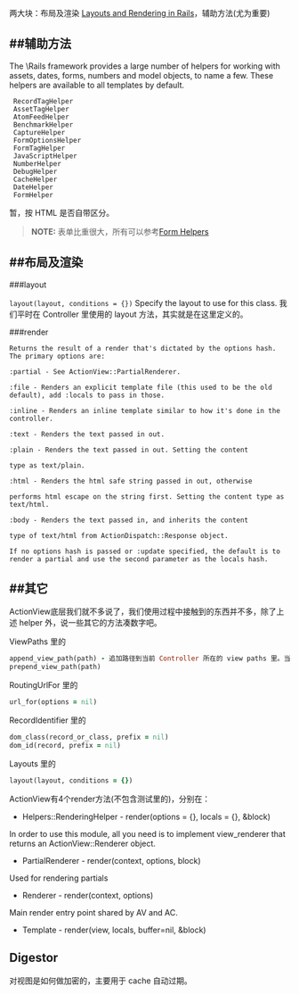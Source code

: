 两大块：布局及渲染 [Layouts and Rendering in Rails](http://edgeguides.rubyonrails.org/layouts_and_rendering.html)，辅助方法(尤为重要)

##辅助方法
---------

The \Rails framework provides a large number of helpers for working with assets, dates, forms, numbers and model objects, to name a few. These helpers are available to all templates by default.

```
 RecordTagHelper
 AssetTagHelper
 AtomFeedHelper
 BenchmarkHelper
 CaptureHelper
 FormOptionsHelper
 FormTagHelper
 JavaScriptHelper
 NumberHelper
 DebugHelper
 CacheHelper
 DateHelper
 FormHelper
```

暂，按 HTML 是否自带区分。

> **NOTE:** 表单比重很大，所有可以参考[Form Helpers](http://edgeguides.rubyonrails.org/form_helpers.html)

##布局及渲染
---------

###layout

`layout(layout, conditions = {})` Specify the layout to use for this class.
我们平时在 Controller 里使用的 layout 方法，其实就是在这里定义的。

###render
```
Returns the result of a render that's dictated by the options hash. The primary options are:

:partial - See ActionView::PartialRenderer.

:file - Renders an explicit template file (this used to be the old default), add :locals to pass in those.

:inline - Renders an inline template similar to how it's done in the controller.

:text - Renders the text passed in out.

:plain - Renders the text passed in out. Setting the content

type as text/plain.

:html - Renders the html safe string passed in out, otherwise

performs html escape on the string first. Setting the content type as text/html.

:body - Renders the text passed in, and inherits the content

type of text/html from ActionDispatch::Response object.

If no options hash is passed or :update specified, the default is to render a partial and use the second parameter as the locals hash.
```

##其它
------

ActionView底层我们就不多说了，我们使用过程中接触到的东西并不多，除了上述 helper 外，说一些其它的方法凑数字吧。

ViewPaths 里的

```ruby
append_view_path(path) - 追加路径到当前 Controller 所在的 view paths 里。当我们的自己创建或者使用的 gem 引入的文件目录结构和Rails默认不一样，但且希望渲染到视图里的模板(局部模板)，就会报错，此方法可以帮助我们。
prepend_view_path(path)
```

RoutingUrlFor 里的
```ruby
url_for(options = nil)
```

RecordIdentifier 里的

```ruby
dom_class(record_or_class, prefix = nil)
dom_id(record, prefix = nil)
```

Layouts 里的

```ruby
layout(layout, conditions = {})
```

ActionView有4个render方法(不包含测试里的)，分别在：

- Helpers::RenderingHelper - render(options = {}, locals = {}, &block)

In order to use this module, all you need is to implement view_renderer that returns an ActionView::Renderer object.
- PartialRenderer - render(context, options, block)

Used for rendering partials
- Renderer - render(context, options)

Main render entry point shared by AV and AC.
- Template - render(view, locals, buffer=nil, &block)


## Digestor

对视图是如何做加密的，主要用于 cache 自动过期。


